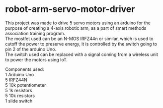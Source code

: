 # robot-arm-servo-motor-driver
This project was made to drive 5 servo motors using an arduino for the purpose of creating a 4-axis robotic arm, as a part of smart methods association training program.\
The mostfet used can be an N-MOS IRFZ44n or similar, which is used to cutoff the power to preserve energy, it is controlled by the switch going to pin 2  of the arduino Uno.\
The switch used can be replaced with a signal coming from a wireless unit to power the motors using IoT.


Components used:\
1 Arduino Uno\
5 IRFZ44N \
5 10k potentiometer\
5 1k resistors\
5 10k resistors\
1 slide switch
